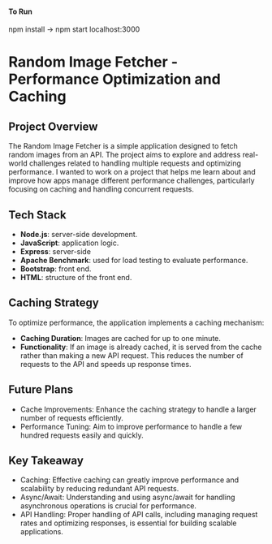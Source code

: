 #### To Run
npm install -> npm start
localhost:3000


# Random Image Fetcher - Performance Optimization and Caching

## Project Overview

The Random Image Fetcher is a simple application designed to fetch random images from an API. The project aims to explore and address real-world challenges related to handling multiple requests and optimizing performance. I wanted to work on a project that helps me learn about and improve how apps manage different performance challenges, particularly focusing on caching and handling concurrent requests.




## Tech Stack

- **Node.js**: server-side development.
- **JavaScript**: application logic.
- **Express**: server-side
- **Apache Benchmark**:  used for load testing to evaluate performance.
- **Bootstrap**:  front end.
- **HTML**: structure of the front end.

## Caching Strategy

To optimize performance, the application implements a caching mechanism:
- **Caching Duration**: Images are cached for up to one minute.
- **Functionality**: If an image is already cached, it is served from the cache rather than making a new API request. This reduces the number of requests to the API and speeds up response times.


## Future Plans
- Cache Improvements: Enhance the caching strategy to handle a larger number of requests efficiently.
- Performance Tuning: Aim to improve performance to handle a few hundred requests easily and quickly.
## Key Takeaway
- Caching: Effective caching can greatly improve performance and scalability by reducing redundant API requests.
- Async/Await: Understanding and using async/await for handling asynchronous operations is crucial for performance.
- API Handling: Proper handling of API calls, including managing request rates and optimizing responses, is essential for building scalable applications.


